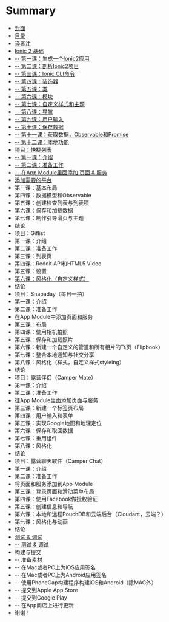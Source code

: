 # Summary

* [封面](README.md)
* [目录](chapter1.md)
* [译者注](yi-zhe-zhu.md)
* [Ionic 2 基础](ionic-2-ji-chu.md)
* [-- 第一课：生成一个Ionic2应用](di-yi-ke-ff1a-sheng-cheng-yi-ge-ionic2-ying-yong.md)
* [-- 第二课：剖析Ionic2项目](-di-er-ke-ff1a-pou-xi-ionic2-xiang-mu.md)
* [-- 第三课：Ionic CLI命令](-di-san-ke-ff1a-ionic-cli-ming-ling.md)
* [-- 第四课：装饰器](-di-si-ke-ff1a-zhuang-shi-qi.md)
* [-- 第五课：类](-di-wu-ke-ff1a-lei.md)
* [-- 第六课：模块](-di-liu-ke-ff1a-mo-kuai.md)
* [-- 第七课：自定义样式和主题](-di-qi-ke-ff1a-zi-ding-yi-yang-shi-he-zhu-ti.md)
* [-- 第八课：导航](-di-ba-ke-ff1a-dao-hang.md)
* [-- 第九课：用户输入](-di-jiu-ke-ff1a-yong-hu-shu-ru.md)
* [-- 第十课：保存数据](di-shi-ke-ff1a-bao-cun-shu-ju.md)
* [-- 第十一课：获取数据，Observable和Promise](-di-shi-yi-ke-ff1ahuo-qu-shu-ju-ff0c-observable-he-promise.md)
* [-- 第十二课：本地功能](-di-shi-er-ke-ff1a-ben-di-gong-neng.md)
* [项目：快捷列表](xiang-mu-ff1a-kuai-jie-lie-biao.md)
* [-- 第一课：介绍](-di-yi-ke-ff1a-jie-shao.md)
* [-- 第二课：准备工作](-di-er-ke-ff1a-zhun-bei-gong-zuo.md)
* [-- 在App Module里面添加 页面 & 服务](-zai-app-module-li-mian-tian-jia-ye-mian-and-fu-wu.md)
* [添加需要的平台](tian-jia-xu-yao-de-ping-tai.md)
* 第三课：基本布局
* 第四课：数据模型和Observable
* 第五课：创建检查列表与列表项
* 第六课：保存和加载数据
* 第七课：制作引导滑页与主题
* 结论
* 项目：Giflist
* 第一课：介绍
* 第二课：准备工作
* 第三课：列表页
* 第四课：Reddit API和HTML5 Video
* 第五课：设置
* [第六课：风格化（自定义样式）](di-liu-ke-ff1a-feng-ge-hua.md)
* 结论
* 项目：Snapaday（每日一拍）
* 第一课：介绍
* 第二课：准备工作
* 在App Module中添加页面和服务
* 第三课：布局
* 第四课：使用相机拍照
* 第五课：保存和加载照片
* 第六课：新建一个自定义的管道和所有相片的飞页（Flipbook）
* 第七课：整合本地通知与社交分享
* 第八课：风格化（样式，自定义样式styleing）
* 结论
* 项目：露营伴侣（Camper Mate）
* 第一课：介绍
* 第二课：准备工作
* 往App Module里面添加页面与服务
* 第三课：新建一个标签页布局
* 第四课：用户输入和表单
* 第五课：实现Google地图和地理定位
* 第六课：保存和取回数据
* 第七课：重用组件
* 第八课：风格化
* 结论
* 项目：露营聊天软件（Camper Chat）
* 第一课：介绍
* 第二课：准备工作
* 将页面和服务添加到App Module
* 第三课：登录页面和滑动菜单布局
* 第四课：使用Facebook做授权验证
* 第五课：创建信息和导航
* 第六课：本地和远程PouchDB和云端后台（Cloudant，云端？）
* 第七课：风格化与动画
* 结论
* [测试 & 调试](ce-shi-and-diao-shi.md)
* [-- 测试 & 调试](-ce-shi-and-diao-shi.md)
* 构建与提交
* -- 准备素材
* -- 在Mac或者PC上为iOS应用签名
* -- 在Mac或者PC上为Android应用签名
* -- 使用PhoneGap构建程序构建iOS和Android（除MAC外）
* -- 提交到Apple App Store
* -- 提交到Google Play
* -- 在App商店上进行更新
* 谢谢！

